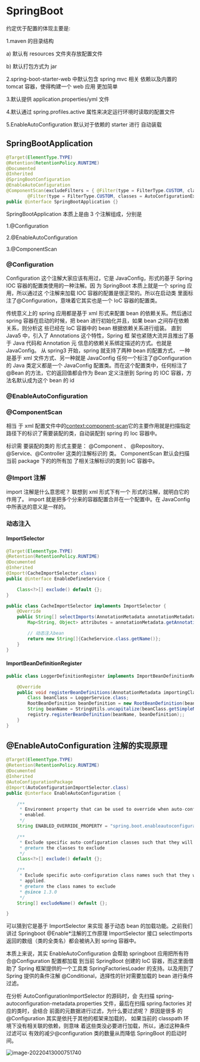 # SpringBoot

约定优于配置的体现主要是:

1.maven 的目录结构

a) 默认有 resources 文件夹存放配置文件 

b) 默认打包方式为 jar

2.spring-boot-starter-web 中默认包含 spring mvc 相关 依赖以及内置的 tomcat 容器，使得构建一个 web 应用 更加简单

3.默认提供 application.properties/yml 文件 

4.默认通过 spring.profiles.active 属性来决定运行环境时读取的配置文件 

5.EnableAutoConfiguration 默认对于依赖的 starter 进行 自动装载

## SpringBootApplication

```java
@Target(ElementType.TYPE)
@Retention(RetentionPolicy.RUNTIME)
@Documented
@Inherited
@SpringBootConfiguration
@EnableAutoConfiguration
@ComponentScan(excludeFilters = { @Filter(type = FilterType.CUSTOM, classes = TypeExcludeFilter.class),
		@Filter(type = FilterType.CUSTOM, classes = AutoConfigurationExcludeFilter.class) })
public @interface SpringBootApplication {}
```

SpringBootApplication 本质上是由 3 个注解组成，分别是 

1.@Configuration 

2.@EnableAutoConfiguration 

3.@ComponentScan

### @Configuration 

Configuration 这个注解大家应该有用过，它是 JavaConfig，形式的基于 Spring IOC 容器的配置类使用的一种注解。因 为 SpringBoot 本质上就是一个 spring 应用，所以通过这 个注解来加载 IOC 容器的配置是很正常的。所以在启动类 里面标注了@Configuration，意味着它其实也是一个 IoC 容器的配置类。

传统意义上的 spring 应用都是基于 xml 形式来配置 bean 的依赖关系。然后通过 spring 容器在启动的时候，把 bean 进行初始化并且，如果 bean 之间存在依赖关系，则分析这 些已经在 IoC 容器中的 bean 根据依赖关系进行组装。 直到 Java5 中，引入了 Annotations 这个特性，Spring 框 架也紧随大流并且推出了基于 Java 代码和 Annotation 元 信息的依赖关系绑定描述的方式。也就是 JavaConfig。 从 spring3 开始，spring 就支持了两种 bean 的配置方式， 一种是基于 xml 文件方式、另一种就是 JavaConfig 任何一个标注了@Configuration 的 Java 类定义都是一个 JavaConfig 配置类。而在这个配置类中，任何标注了 @Bean 的方法，它的返回值都会作为 Bean 定义注册到 Spring 的 IOC 容器，方法名默认成为这个 bean 的 id

### @EnableAutoConfiguration 

### @ComponentScan

相当 于 xml 配置文件中的<context:component-scan>它的主要作用就是扫描指定路径下的标识了需要装配的类，自动装配到 spring 的 Ioc 容器中。

标识需 要装配的类的 形式主要是： @Component 、 @Repository、@Service、@Controller 这类的注解标识的 类。 ComponentScan 默认会扫描当前 package 下的的所有加 了相关注解标识的类到 IoC 容器中。

### @Import 注解

import 注解是什么意思呢？ 联想到 xml 形式下有一个 形式的注解，就明白它的作用了。 import 就是把多个分来的容器配置合并在一个配置中。在 JavaConfig 中所表达的意义是一样的。

### 动态注入

#### ImportSelector

```java
@Target(ElementType.TYPE)
@Retention(RetentionPolicy.RUNTIME)
@Documented
@Inherited
@Import(CacheImportSelector.class)
public @interface EnableDefineService {

    Class<?>[] exclude() default {};
}
```

```java
public class CacheImportSelector implements ImportSelector {
    @Override
    public String[] selectImports(AnnotationMetadata annotationMetadata) {
        Map<String, Object> attributes = annotationMetadata.getAnnotationAttributes(EnableDefineService.class.getName());

        // 动态注入bean
        return new String[]{CacheService.class.getName()};
    }
}
```

#### ImportBeanDefinitionRegister

```java
public class LoggerDefinitionRegister implements ImportBeanDefinitionRegistrar {

    @Override
    public void registerBeanDefinitions(AnnotationMetadata importingClassMetadata, BeanDefinitionRegistry registry) {
        Class beanClass = LoggerService.class;
        RootBeanDefinition beanDefinition = new RootBeanDefinition(beanClass);
        String beanName = StringUtils.uncapitalize(beanClass.getSimpleName());
        registry.registerBeanDefinition(beanName, beanDefinition);;
    }
}
```



## @EnableAutoConfiguration 注解的实现原理

```java
@Target(ElementType.TYPE)
@Retention(RetentionPolicy.RUNTIME)
@Documented
@Inherited
@AutoConfigurationPackage
@Import(AutoConfigurationImportSelector.class)
public @interface EnableAutoConfiguration {

	/**
	 * Environment property that can be used to override when auto-configuration is
	 * enabled.
	 */
	String ENABLED_OVERRIDE_PROPERTY = "spring.boot.enableautoconfiguration";

	/**
	 * Exclude specific auto-configuration classes such that they will never be applied.
	 * @return the classes to exclude
	 */
	Class<?>[] exclude() default {};

	/**
	 * Exclude specific auto-configuration class names such that they will never be
	 * applied.
	 * @return the class names to exclude
	 * @since 1.3.0
	 */
	String[] excludeName() default {};

}
```

可以猜到它是基于 ImportSelector 来实现 基于动态 bean 的加载功能。之前我们讲过 Springboot  @Enable*注解的工作原理 ImportSelector 接口 selectImports 返回的数组（类的全类名）都会被纳入到 spring 容器中。

本质上来说，其实 EnableAutoConfiguration 会帮助 springboot 应用把所有符合@Configuration 配置都加载 到当前 SpringBoot 创建的 IoC 容器，而这里面借助了 Spring 框架提供的一个工具类 SpringFactoriesLoader 的支持。以及用到了 Spring 提供的条件注解 @Conditional，选择性的针对需要加载的 bean 进行条件 过滤。

在分析 AutoConfigurationImportSelector 的源码时，会 先扫描 spring-autoconfiguration-metadata.properties 文件，最后在扫描 spring.factories 对应的类时，会结合 前面的元数据进行过滤，为什么要过滤呢？ 原因是很多 的@Configuration 其实是依托于其他的框架来加载的， 如果当前的 classpath 环境下没有相关联的依赖，则意味 着这些类没必要进行加载，所以，通过这种条件过滤可以 有效的减少@configuration 类的数量从而降低 SpringBoot 的启动时间。

![image-20220413000751740](https://new-blog-1251602255.cos.ap-shanghai.myqcloud.com/img/image-20220413000751740.png)

